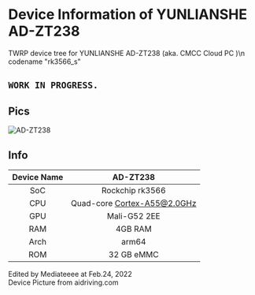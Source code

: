 
Device Information of YUNLIANSHE AD-ZT238
==============

TWRP device tree for YUNLIANSHE AD-ZT238 (aka. CMCC Cloud PC )\n codename "rk3566_s"

## `WORK IN PROGRESS. `

## Pics

![AD-ZT238](https://github.com/mediateeee/twrp_device_qibao_w701/raw/android-7.1/image.jpg)

## Info

| Device Name |              AD-ZT238               |
| :---------: | :---------------------------------: |
|     SoC     |           Rockchip rk3566           |
|     CPU     |     Quad-core Cortex-A55@2.0GHz     |
|     GPU     |            Mali-G52 2EE             |
|     RAM     |               4GB RAM               |
|    Arch     |                arm64                |
|     ROM     |              32 GB eMMC             |


Edited by Mediateeee at Feb.24, 2022 <br>
Device Picture from aidriving.com

